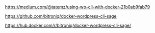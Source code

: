https://medium.com/@tatemz/using-wp-cli-with-docker-21b0ab9fab79

https://github.com/bitroniq/docker-wordpress-cli-sage

https://hub.docker.com/r/bitroniq/docker-wordpress-cli-sage/
